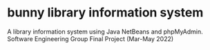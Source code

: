 # bunny library information system
 A library information system using Java NetBeans and phpMyAdmin. Software Engineering Group Final Project (Mar-May 2022)
